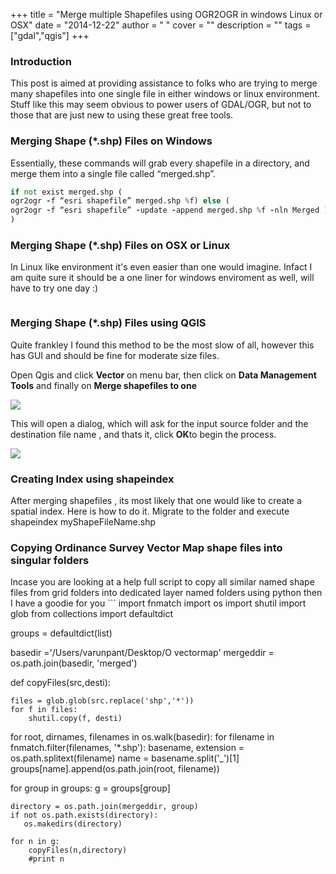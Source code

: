 
+++
title = "Merge multiple Shapefiles using OGR2OGR in windows Linux or OSX"
date = "2014-12-22"
author = " "
cover = ""
description = ""
tags = ["gdal","qgis"]
+++

### Introduction

 This post is aimed at providing assistance to folks who are trying to merge many shapefiles into one single file in either windows or linux environment. Stuff like this may seem obvious to power users of GDAL/OGR, but not to those that are just new to using these great free tools.

 ### Merging Shape (*.shp) Files on Windows

 Essentially, these commands will grab every shapefile in a directory, and merge them into a single file called “merged.shp”.

 ```for %f in (*.shp) do (
if not exist merged.shp (
ogr2ogr -f “esri shapefile” merged.shp %f) else (
ogr2ogr -f “esri shapefile” -update -append merged.shp %f -nln Merged )
)

```
### Merging Shape (*.shp) Files on OSX or Linux

 In Linux like environment it's even easier than one would imagine. Infact I am quite sure it should be a one liner for windows enviroment as well, will have to try one day :)

 ```for f in *.shp; do ogr2ogr -update -append merged.shp $f -f "ESRI Shapefile"; done;

```
### Merging Shape (*.shp) Files using QGIS

 Quite frankley I found this method to be the most slow of all, however this has GUI and should be fine for moderate size files.

 Open Qgis and click **Vector** on menu bar, then click on **Data Management Tools** and finally on **Merge shapefiles to one**

 ![](http://www.varunpant.com/static/resources/QgisMerge.png)

 This will open a dialog, which will ask for the input source folder and the destination file name , and thats it, click **OK**to begin the process.

 ![](http://www.varunpant.com/static/resources/qgismergeD.png)

 ### Creating Index using shapeindex

  After merging shapefiles , its most likely that one would like to create a spatial index. Here is how to do it. Migrate to the folder and execute shapeindex myShapeFileName.shp 

 ### Copying Ordinance Survey Vector Map shape files into singular folders

 Incase you are looking at a help full script to copy all similar named shape files from grid folders into dedicated layer named folders using python then I have a goodie for you ```
import fnmatch
import os
import shutil
import glob
from collections import defaultdict

groups = defaultdict(list)

basedir ='/Users/varunpant/Desktop/O vectormap'
mergeddir = os.path.join(basedir, 'merged')

def copyFiles(src,desti):

    files = glob.glob(src.replace('shp','*'))
    for f in files:
        shutil.copy(f, desti)


for root, dirnames, filenames in os.walk(basedir):
  for filename in fnmatch.filter(filenames, '*.shp'):
      basename, extension = os.path.splitext(filename)
      name = basename.split('\_')[1]
      groups[name].append(os.path.join(root, filename))

for group in groups:
    g = groups[group]

    directory = os.path.join(mergeddir, group)
    if not os.path.exists(directory):
       os.makedirs(directory)

    for n in g:
        copyFiles(n,directory)
        #print n


```
 

 

